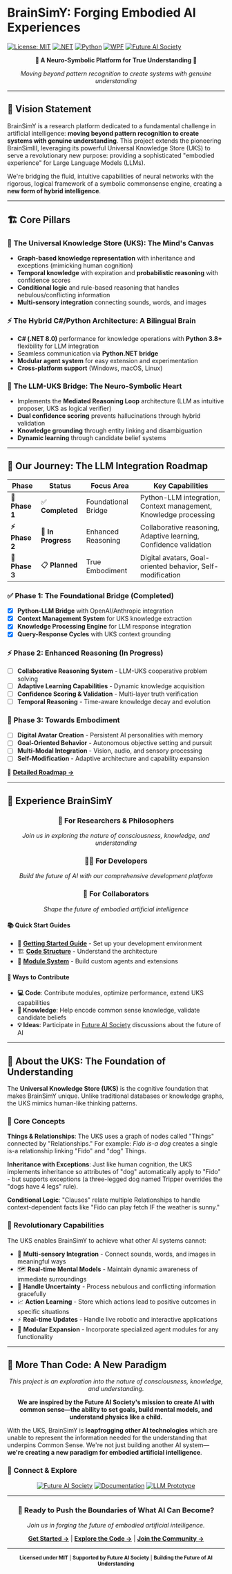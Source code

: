 # BrainSimY: Forging Embodied AI Experiences

[![License: MIT](https://img.shields.io/badge/License-MIT-yellow.svg)](https://opensource.org/licenses/MIT)
[![.NET](https://img.shields.io/badge/.NET-8.0-blue.svg)](https://dotnet.microsoft.com/)
[![Python](https://img.shields.io/badge/Python-3.8+-green.svg)](https://www.python.org/)
[![WPF](https://img.shields.io/badge/UI-WPF-lightblue.svg)](https://docs.microsoft.com/en-us/dotnet/desktop/wpf/)
[![Future AI Society](https://img.shields.io/badge/Supported%20by-Future%20AI%20Society-purple.svg)](https://futureaisociety.org)

<div align="center">

**🧠 A Neuro-Symbolic Platform for True Understanding 🤖**

*Moving beyond pattern recognition to create systems with genuine understanding*

</div>

---

## 🎯 **Vision Statement**

BrainSimY is a research platform dedicated to a fundamental challenge in artificial intelligence: **moving beyond pattern recognition to create systems with genuine understanding**. This project extends the pioneering BrainSimIII, leveraging its powerful Universal Knowledge Store (UKS) to serve a revolutionary new purpose: providing a sophisticated "embodied experience" for Large Language Models (LLMs).

We're bridging the fluid, intuitive capabilities of neural networks with the rigorous, logical framework of a symbolic commonsense engine, creating a **new form of hybrid intelligence**.

---

## 🏗️ **Core Pillars**

### 🧭 **The Universal Knowledge Store (UKS): The Mind's Canvas**
- **Graph-based knowledge representation** with inheritance and exceptions (mimicking human cognition)
- **Temporal knowledge** with expiration and **probabilistic reasoning** with confidence scores
- **Conditional logic** and rule-based reasoning that handles nebulous/conflicting information
- **Multi-sensory integration** connecting sounds, words, and images

### ⚡ **The Hybrid C#/Python Architecture: A Bilingual Brain**
- **C# (.NET 8.0)** performance for knowledge operations with **Python 3.8+** flexibility for LLM integration
- Seamless communication via **Python.NET bridge**
- **Modular agent system** for easy extension and experimentation
- **Cross-platform support** (Windows, macOS, Linux)

### 🔄 **The LLM-UKS Bridge: The Neuro-Symbolic Heart**
- Implements the **Mediated Reasoning Loop** architecture (LLM as intuitive proposer, UKS as logical verifier)
- **Dual confidence scoring** prevents hallucinations through hybrid validation
- **Knowledge grounding** through entity linking and disambiguation
- **Dynamic learning** through candidate belief systems

---

## 🚀 **Our Journey: The LLM Integration Roadmap**

<div align="center">

| Phase | Status | Focus Area | Key Capabilities |
|-------|---------|------------|------------------|
| **🎯 Phase 1** | ✅ **Completed** | Foundational Bridge | Python-LLM integration, Context management, Knowledge processing |
| **⚡ Phase 2** | 🔄 **In Progress** | Enhanced Reasoning | Collaborative reasoning, Adaptive learning, Confidence validation |
| **🤖 Phase 3** | 📋 **Planned** | True Embodiment | Digital avatars, Goal-oriented behavior, Self-modification |

</div>

### ✅ **Phase 1: The Foundational Bridge** (Completed)
- [x] **Python-LLM Bridge** with OpenAI/Anthropic integration
- [x] **Context Management System** for UKS knowledge extraction
- [x] **Knowledge Processing Engine** for LLM response integration
- [x] **Query-Response Cycles** with UKS context grounding

### ⚡ **Phase 2: Enhanced Reasoning** (In Progress)
- [ ] **Collaborative Reasoning System** - LLM-UKS cooperative problem solving
- [ ] **Adaptive Learning Capabilities** - Dynamic knowledge acquisition
- [ ] **Confidence Scoring & Validation** - Multi-layer truth verification
- [ ] **Temporal Reasoning** - Time-aware knowledge decay and evolution

### 🤖 **Phase 3: Towards Embodiment** 
- [ ] **Digital Avatar Creation** - Persistent AI personalities with memory
- [ ] **Goal-Oriented Behavior** - Autonomous objective setting and pursuit
- [ ] **Multi-Modal Integration** - Vision, audio, and sensory processing
- [ ] **Self-Modification** - Adaptive architecture and capability expansion

📖 **[Detailed Roadmap →](Documentation/LLM_Integration_Roadmap.md)**

---

## 🎪 **Experience BrainSimY**

<div align="center">

### 🔬 **For Researchers & Philosophers**
*Join us in exploring the nature of consciousness, knowledge, and understanding*

### 👨‍💻 **For Developers** 
*Build the future of AI with our comprehensive development platform*

### 🤝 **For Collaborators**
*Shape the future of embodied artificial intelligence*

</div>

#### 📚 **Quick Start Guides**
- 🚀 **[Getting Started Guide](Documentation/GettingStarted.md)** - Set up your development environment
- 🏗️ **[Code Structure](Documentation/CodeStructure.md)** - Understand the architecture
- 🔧 **[Module System](Documentation/ModuleSystem.md)** - Build custom agents and extensions

#### 🤝 **Ways to Contribute**
- **💻 Code**: Contribute modules, optimize performance, extend UKS capabilities
- **🧠 Knowledge**: Help encode common sense knowledge, validate candidate beliefs  
- **💡 Ideas**: Participate in [Future AI Society](https://futureaisociety.org) discussions about the future of AI

---

## 🧠 **About the UKS: The Foundation of Understanding**

The **Universal Knowledge Store (UKS)** is the cognitive foundation that makes BrainSimY unique. Unlike traditional databases or knowledge graphs, the UKS mimics human-like thinking patterns.

### 🔗 **Core Concepts**

**Things & Relationships**: The UKS uses a graph of nodes called "Things" connected by "Relationships." For example: *Fido is-a dog* creates a single is-a relationship linking "Fido" and "dog" Things.

**Inheritance with Exceptions**: Just like human cognition, the UKS implements inheritance so attributes of "dog" automatically apply to "Fido" - but supports exceptions (a three-legged dog named Tripper overrides the "dogs have 4 legs" rule).

**Conditional Logic**: "Clauses" relate multiple Relationships to handle context-dependent facts like "Fido can play fetch IF the weather is sunny."

### 🌟 **Revolutionary Capabilities**

The UKS enables BrainSimY to achieve what other AI systems cannot:

- 🎨 **Multi-sensory Integration** - Connect sounds, words, and images in meaningful ways
- 🗺️ **Real-time Mental Models** - Maintain dynamic awareness of immediate surroundings  
- 🤔 **Handle Uncertainty** - Process nebulous and conflicting information gracefully
- 📈 **Action Learning** - Store which actions lead to positive outcomes in specific situations
- ⚡ **Real-time Updates** - Handle live robotic and interactive applications
- 🔧 **Modular Expansion** - Incorporate specialized agent modules for any functionality

---

## 🌟 **More Than Code: A New Paradigm**

<div align="center">

*This project is an exploration into the nature of consciousness, knowledge, and understanding.*

**We are inspired by the Future AI Society's mission to create AI with common sense—the ability to set goals, build mental models, and understand physics like a child.**

</div>

With the UKS, BrainSimY is **leapfrogging other AI technologies** which are unable to represent the information needed for the understanding that underpins Common Sense. We're not just building another AI system—**we're creating a new paradigm for embodied artificial intelligence**.

### 🔗 **Connect & Explore**

<div align="center">

[![Future AI Society](https://img.shields.io/badge/🌐-Future%20AI%20Society-purple.svg?style=for-the-badge)](https://futureaisociety.org)
[![Documentation](https://img.shields.io/badge/📚-Documentation-blue.svg?style=for-the-badge)](Documentation/)
[![LLM Prototype](https://img.shields.io/badge/🔬-LLM%20Prototype-green.svg?style=for-the-badge)](LLM_Bridge_Prototype/)

</div>

---

<div align="center">

### 🚀 **Ready to Push the Boundaries of What AI Can Become?**

*Join us in forging the future of embodied artificial intelligence.*

**[Get Started →](Documentation/GettingStarted.md)** | **[Explore the Code →](Documentation/CodeStructure.md)** | **[Join the Community →](https://futureaisociety.org)**

---

<sub>**Licensed under MIT** | **Supported by Future AI Society** | **Building the Future of AI Understanding**</sub>

</div> 

